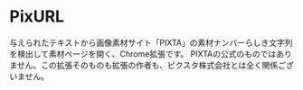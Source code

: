 # PixURL
与えられたテキストから画像素材サイト「PIXTA」の素材ナンバーらしき文字列を検出して素材ページを開く、Chrome拡張です。
PIXTAの公式のものではありません。この拡張そのものも拡張の作者も、ピクスタ株式会社とは全く関係ございません。

